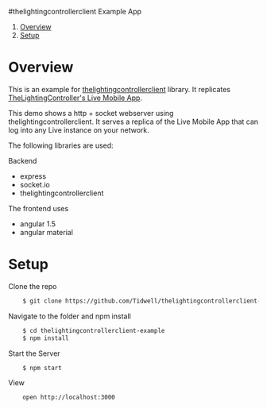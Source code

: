 #thelightingcontrollerclient Example App

1. [Overview](#overview)
2. [Setup](#setup)

# Overview

This is an example for [thelightingcontrollerclient](https://github.com/Tidwell/thelightingcontrollerclient) library.  It replicates [TheLightingController's Live Mobile App](http://www.thelightingcontroller.com/viewtopic.php?f=47&t=836).

This demo shows a http + socket webserver using thelightingcontrollerclient.  It serves a replica of the Live Mobile App that can log into any Live instance on your network.

The following libraries are used:

Backend
- express
- socket.io
- thelightingcontrollerclient

The frontend uses
- angular 1.5
- angular material


# Setup

Clone the repo

```bash
	$ git clone https://github.com/Tidwell/thelightingcontrollerclient-example.git
```

Navigate to the folder and npm install

```bash
	$ cd thelightingcontrollerclient-example
	$ npm install
```

Start the Server

```bash
	$ npm start
```

View

```bash
	open http://localhost:3000
```
